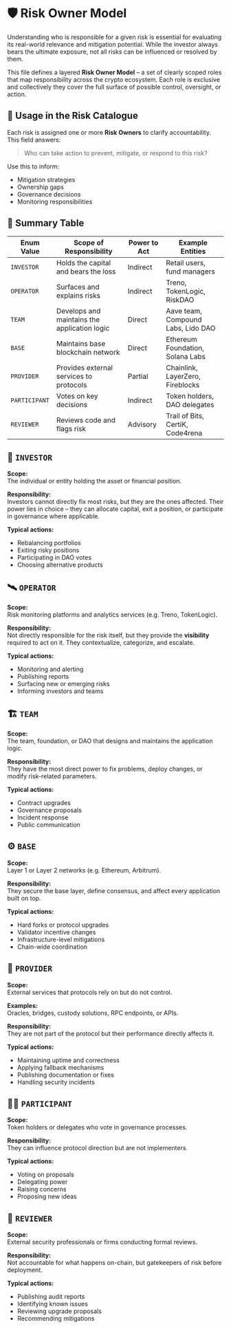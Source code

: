 # 🛡 Risk Owner Model

Understanding who is responsible for a given risk is essential for evaluating its real-world relevance and mitigation potential. While the investor always bears the ultimate exposure, not all risks can be influenced or resolved by them.

This file defines a layered **Risk Owner Model** – a set of clearly scoped roles that map responsibility across the crypto ecosystem. Each role is exclusive and collectively they cover the full surface of possible control, oversight, or action.

## 🧩 Usage in the Risk Catalogue

Each risk is assigned one or more **Risk Owners** to clarify accountability. This field answers:

> Who can take action to prevent, mitigate, or respond to this risk?

Use this to inform:

- Mitigation strategies  
- Ownership gaps  
- Governance decisions  
- Monitoring responsibilities

## 🎯 Summary Table

| Enum Value                  | Scope of Responsibility                         | Power to Act | Example Entities                     |
|-----------------------------|--------------------------------------------------|--------------|--------------------------------------|
| `INVESTOR`                  | Holds the capital and bears the loss            | Indirect     | Retail users, fund managers          |
| `OPERATOR`         | Surfaces and explains risks                     | Indirect     | Treno, TokenLogic, RiskDAO           |
| `TEAM`             | Develops and maintains the application logic    | Direct       | Aave team, Compound Labs, Lido DAO   |
| `BASE`       | Maintains base blockchain network               | Direct       | Ethereum Foundation, Solana Labs     |
| `PROVIDER`       | Provides external services to protocols         | Partial      | Chainlink, LayerZero, Fireblocks     |
| `PARTICIPANT`    | Votes on key decisions                          | Indirect     | Token holders, DAO delegates         |
| `REVIEWER` | Reviews code and flags risk                   | Advisory     | Trail of Bits, CertiK, Code4rena     |


## 🧍 `INVESTOR`

**Scope:**  
The individual or entity holding the asset or financial position.

**Responsibility:**  
Investors cannot directly fix most risks, but they are the ones affected. Their power lies in choice – they can allocate capital, exit a position, or participate in governance where applicable.

**Typical actions:**  
- Rebalancing portfolios  
- Exiting risky positions  
- Participating in DAO votes  
- Choosing alternative products

## 🛰 `OPERATOR`

**Scope:**  
Risk monitoring platforms and analytics services (e.g. Treno, TokenLogic).

**Responsibility:**  
Not directly responsible for the risk itself, but they provide the **visibility** required to act on it. They contextualize, categorize, and escalate.

**Typical actions:**  
- Monitoring and alerting  
- Publishing reports  
- Surfacing new or emerging risks  
- Informing investors and teams

## 🏗 `TEAM`

**Scope:**  
The team, foundation, or DAO that designs and maintains the application logic.

**Responsibility:**  
They have the most direct power to fix problems, deploy changes, or modify risk-related parameters.

**Typical actions:**  
- Contract upgrades  
- Governance proposals  
- Incident response  
- Public communication

## ⚙️ `BASE`

**Scope:**  
Layer 1 or Layer 2 networks (e.g. Ethereum, Arbitrum).

**Responsibility:**  
They secure the base layer, define consensus, and affect every application built on top.

**Typical actions:**  
- Hard forks or protocol upgrades  
- Validator incentive changes  
- Infrastructure-level mitigations  
- Chain-wide coordination

## 🔗 `PROVIDER`

**Scope:**  
External services that protocols rely on but do not control.

**Examples:**  
Oracles, bridges, custody solutions, RPC endpoints, or APIs.

**Responsibility:**  
They are not part of the protocol but their performance directly affects it.

**Typical actions:**  
- Maintaining uptime and correctness  
- Applying fallback mechanisms  
- Publishing documentation or fixes  
- Handling security incidents

## 🧑‍⚖️ `PARTICIPANT`

**Scope:**  
Token holders or delegates who vote in governance processes.

**Responsibility:**  
They can influence protocol direction but are not implementers.

**Typical actions:**  
- Voting on proposals  
- Delegating power  
- Raising concerns  
- Proposing new ideas

## 🧪 `REVIEWER`

**Scope:**  
External security professionals or firms conducting formal reviews.

**Responsibility:**  
Not accountable for what happens on-chain, but gatekeepers of risk before deployment.

**Typical actions:**  
- Publishing audit reports  
- Identifying known issues  
- Reviewing upgrade proposals  
- Recommending mitigations

